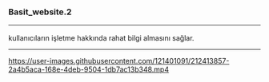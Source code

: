 ### Basit_website.2 <hr>

kullanıcıların işletme hakkında rahat bilgi almasını sağlar.<hr>




https://user-images.githubusercontent.com/121401091/212413857-2a4b5aca-168e-4deb-9504-1db7ac13b348.mp4

